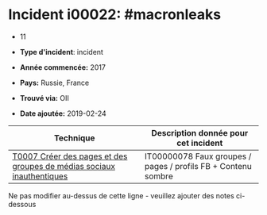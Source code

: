 # Incident i00022: #macronleaks

* 11

* **Type d'incident**: incident

* **Année commencée:** 2017

* **Pays:** Russie, France

* **Trouvé via:** OII

* **Date ajoutée:** 2019-02-24
 

|Technique |Description donnée pour cet incident |
|--------- |------------------------- |
|[T0007 Créer des pages et des groupes de médias sociaux inauthentiques](../../generated_pages/techniques/T0007.md) |IT00000078 Faux groupes / pages / profils FB + Contenu sombre |


Ne pas modifier au-dessus de cette ligne - veuillez ajouter des notes ci-dessous